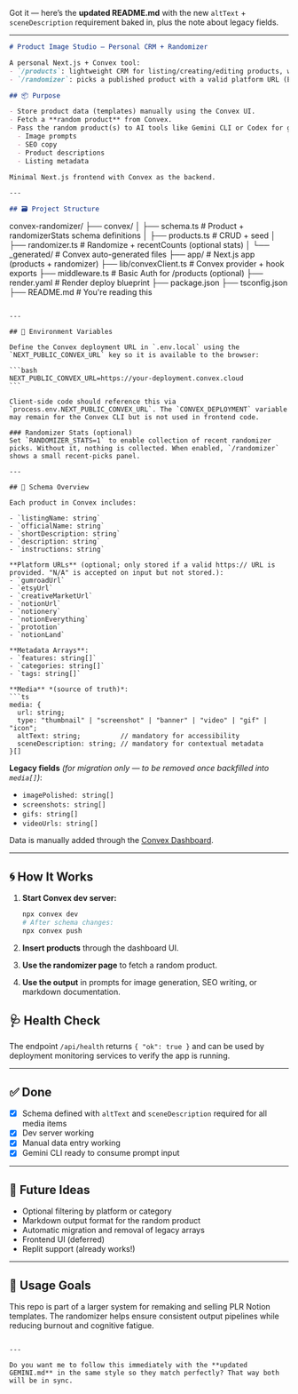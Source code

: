 Got it — here’s the **updated README.md** with the new `altText` + `sceneDescription` requirement baked in, plus the note about legacy fields.

---

```md
# Product Image Studio — Personal CRM + Randomizer

A personal Next.js + Convex tool:
- `/products`: lightweight CRM for listing/creating/editing products, with JSON import/export and inline JSON preview.
- `/randomizer`: picks a published product with a valid platform URL (Etsy/CM/etc). Supports `?seed=...` for deterministic picks.

## 📦 Purpose

- Store product data (templates) manually using the Convex UI.
- Fetch a **random product** from Convex.
- Pass the random product(s) to AI tools like Gemini CLI or Codex for generating:
  - Image prompts
  - SEO copy
  - Product descriptions
  - Listing metadata

Minimal Next.js frontend with Convex as the backend.

---

## 🗃️ Project Structure

```

convex-randomizer/
├── convex/
│   ├── schema.ts              # Product + randomizerStats schema definitions
│   ├── products.ts            # CRUD + seed
│   ├── randomizer.ts          # Randomize + recentCounts (optional stats)
│   └── _generated/            # Convex auto-generated files
├── app/                       # Next.js app (products + randomizer)
├── lib/convexClient.ts        # Convex provider + hook exports
├── middleware.ts              # Basic Auth for /products (optional)
├── render.yaml                # Render deploy blueprint
├── package.json
├── tsconfig.json
├── README.md                  # You're reading this

````

---

## 🔑 Environment Variables

Define the Convex deployment URL in `.env.local` using the `NEXT_PUBLIC_CONVEX_URL` key so it is available to the browser:

```bash
NEXT_PUBLIC_CONVEX_URL=https://your-deployment.convex.cloud
```

Client-side code should reference this via `process.env.NEXT_PUBLIC_CONVEX_URL`. The `CONVEX_DEPLOYMENT` variable may remain for the Convex CLI but is not used in frontend code.

### Randomizer Stats (optional)
Set `RANDOMIZER_STATS=1` to enable collection of recent randomizer picks. Without it, nothing is collected. When enabled, `/randomizer` shows a small recent-picks panel.

---

## 🧠 Schema Overview

Each product in Convex includes:

- `listingName: string`
- `officialName: string`
- `shortDescription: string`
- `description: string`
- `instructions: string`

**Platform URLs** (optional; only stored if a valid https:// URL is provided. "N/A" is accepted on input but not stored.):
- `gumroadUrl`
- `etsyUrl`
- `creativeMarketUrl`
- `notionUrl`
- `notionery`
- `notionEverything`
- `prototion`
- `notionLand`

**Metadata Arrays**:
- `features: string[]`
- `categories: string[]`
- `tags: string[]`

**Media** *(source of truth)*:
```ts
media: {
  url: string;
  type: "thumbnail" | "screenshot" | "banner" | "video" | "gif" | "icon";
  altText: string;          // mandatory for accessibility
  sceneDescription: string; // mandatory for contextual metadata
}[]
````

**Legacy fields** *(for migration only — to be removed once backfilled into `media[]`)*:

* `imagePolished: string[]`
* `screenshots: string[]`
* `gifs: string[]`
* `videoUrls: string[]`

Data is manually added through the [Convex Dashboard](https://dashboard.convex.dev/).

---

## 🌀 How It Works

1. **Start Convex dev server:**

   ```bash
   npx convex dev
   # After schema changes:
   npx convex push
   ```

2. **Insert products** through the dashboard UI.

3. **Use the randomizer page** to fetch a random product.

4. **Use the output** in prompts for image generation, SEO writing, or markdown documentation.

## 🩺 Health Check

The endpoint `/api/health` returns `{ "ok": true }` and can be used by deployment monitoring services to verify the app is running.

---

## ✅ Done

* [x] Schema defined with `altText` and `sceneDescription` required for all media items
* [x] Dev server working
* [x] Manual data entry working
* [x] Gemini CLI ready to consume prompt input

---

## 🧠 Future Ideas

* Optional filtering by platform or category
* Markdown output format for the random product
* Automatic migration and removal of legacy arrays
* Frontend UI (deferred)
* Replit support (already works!)

---

## 👋 Usage Goals

This repo is part of a larger system for remaking and selling PLR Notion templates. The randomizer helps ensure consistent output pipelines while reducing burnout and cognitive fatigue.

```

---

Do you want me to follow this immediately with the **updated GEMINI.md** in the same style so they match perfectly? That way both will be in sync.
```
